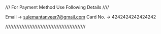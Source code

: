 
///  For Payment Method Use Following Details  ////

Email -> sulemantanveer7@gmail.com
Card No. -> 4242424242424242

//////////////////////////////////////////////////

